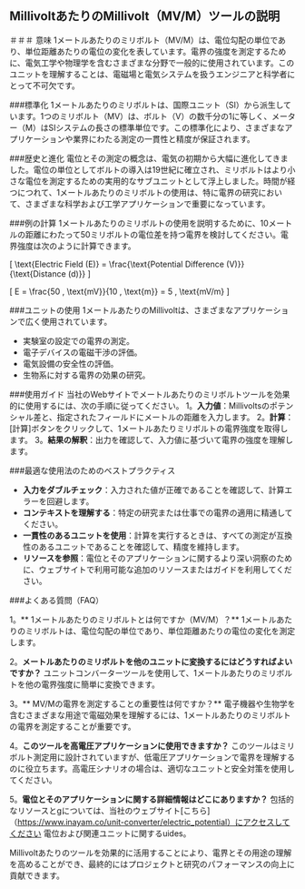 ## MillivoltあたりのMillivolt（MV/M）ツールの説明

＃＃＃ 意味
1メートルあたりのミリボルト（MV/M）は、電位勾配の単位であり、単位距離あたりの電位の変化を表しています。電界の強度を測定するために、電気工学や物理学を含むさまざまな分野で一般的に使用されています。このユニットを理解することは、電磁場と電気システムを扱うエンジニアと科学者にとって不可欠です。

###標準化
1メートルあたりのミリボルトは、国際ユニット（SI）から派生しています。1つのミリボルト（MV）は、ボルト（V）の数千分の1に等しく、メーター（M）はSIシステムの長さの標準単位です。この標準化により、さまざまなアプリケーションや業界にわたる測定の一貫性と精度が保証されます。

###歴史と進化
電位とその測定の概念は、電気の初期から大幅に進化してきました。電位の単位としてボルトの導入は19世紀に確立され、ミリボルトはより小さな電位を測定するための実用的なサブユニットとして浮上しました。時間が経つにつれて、1メートルあたりのミリボルトの使用は、特に電界の研究において、さまざまな科学および工学アプリケーションで重要になっています。

###例の計算
1メートルあたりのミリボルトの使用を説明するために、10メートルの距離にわたって50ミリボルトの電位差を持つ電界を検討してください。電界強度は次のように計算できます。

\[ \text{Electric Field (E)} = \frac{\text{Potential Difference (V)}}{\text{Distance (d)}} \]

\[ E = \frac{50 \, \text{mV}}{10 \, \text{m}} = 5 \, \text{mV/m} \]

###ユニットの使用
1メートルあたりのMillivoltは、さまざまなアプリケーションで広く使用されています。
- 実験室の設定での電界の測定。
- 電子デバイスの電磁干渉の評価。
- 電気設備の安全性の評価。
- 生物系に対する電界の効果の研究。

###使用ガイド
当社のWebサイトでメートルあたりのミリボルトツールを効果的に使用するには、次の手順に従ってください。
1。**入力値**：Millivoltsのポテンシャル差と、指定されたフィールドにメートルの距離を入力します。
2。**計算**：[計算]ボタンをクリックして、1メートルあたりミリボルトの電界強度を取得します。
3。**結果の解釈**：出力を確認して、入力値に基づいて電界の強度を理解します。

###最適な使用法のためのベストプラクティス
-  **入力をダブルチェック**：入力された値が正確であることを確認して、計算エラーを回避します。
-  **コンテキストを理解する**：特定の研究または仕事での電界の適用に精通してください。
-  **一貫性のあるユニットを使用**：計算を実行するときは、すべての測定が互換性のあるユニットであることを確認して、精度を維持します。
-  **リソースを参照**：電位とそのアプリケーションに関するより深い洞察のために、ウェブサイトで利用可能な追加のリソースまたはガイドを利用してください。

###よくある質問（FAQ）

1。** 1メートルあたりのミリボルトとは何ですか（MV/M）？**
1メートルあたりのミリボルトは、電位勾配の単位であり、単位距離あたりの電位の変化を測定します。

2。**メートルあたりのミリボルトを他のユニットに変換するにはどうすればよいですか？**
ユニットコンバーターツールを使用して、1メートルあたりのミリボルトを他の電界強度に簡単に変換できます。

3。** MV/Mの電界を測定することの重要性は何ですか？**
電子機器や生物学を含むさまざまな用途で電磁効果を理解するには、1メートルあたりのミリボルトの電界を測定することが重要です。

4。**このツールを高電圧アプリケーションに使用できますか？**
このツールはミリボルト測定用に設計されていますが、低電圧アプリケーションで電界を理解するのに役立ちます。高電圧シナリオの場合は、適切なユニットと安全対策を使用してください。

5。**電位とそのアプリケーションに関する詳細情報はどこにありますか？**
包括的なリソースとgについては、当社のウェブサイト[こちら]（https://www.inayam.co/unit-converter/electric_potential）にアクセスしてください 電位および関連ユニットに関するuides。

Millivoltあたりのツールを効果的に活用することにより、電界とその用途の理解を高めることができ、最終的にはプロジェクトと研究のパフォーマンスの向上に貢献できます。
